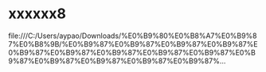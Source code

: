 # xxxxxx8
file:///C:/Users/aypao/Downloads/%E0%B9%80%E0%B8%A7%E0%B9%87%E0%B8%9B/%E0%B9%87%E0%B9%87%E0%B9%87%E0%B9%87%E0%B9%87%E0%B9%87%E0%B9%87%E0%B9%87%E0%B9%87%E0%B9%87%E0%B9%87%E0%B9%87%E0%B9%87%E0%B9%87%…
